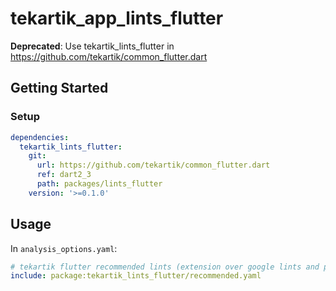 # tekartik_app_lints_flutter

**Deprecated**: Use tekartik_lints_flutter in https://github.com/tekartik/common_flutter.dart

## Getting Started

### Setup

```yaml
dependencies:
  tekartik_lints_flutter:
    git:
      url: https://github.com/tekartik/common_flutter.dart
      ref: dart2_3
      path: packages/lints_flutter
    version: '>=0.1.0'
```

## Usage

In `analysis_options.yaml`:

```yaml
# tekartik flutter recommended lints (extension over google lints and pedantic)
include: package:tekartik_lints_flutter/recommended.yaml
```
